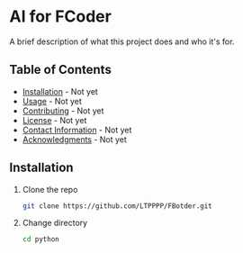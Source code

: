 # AI for FCoder

A brief description of what this project does and who it's for.

## Table of Contents

- [Installation](#installation) - Not yet
- [Usage](#usage) - Not yet
- [Contributing](#contributing) - Not yet
- [License](#license) - Not yet
- [Contact Information](#contact-information) - Not yet
- [Acknowledgments](#acknowledgments) - Not yet

## Installation

1. Clone the repo
   ```sh
   git clone https://github.com/LTPPPP/FBotder.git

2. Change directory
   ```sh
   cd python

